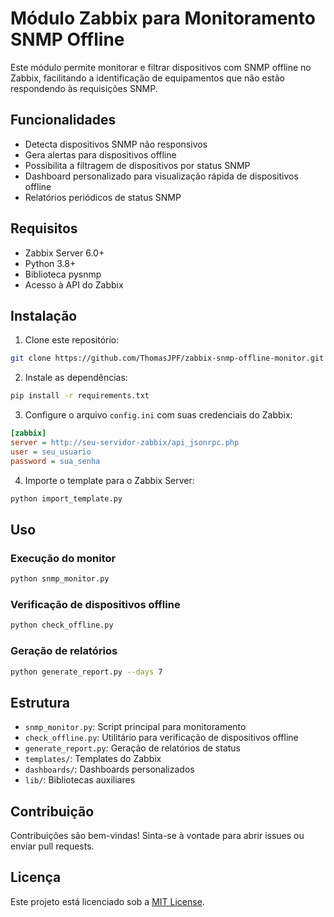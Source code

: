 # Módulo Zabbix para Monitoramento SNMP Offline

Este módulo permite monitorar e filtrar dispositivos com SNMP offline no Zabbix, facilitando a identificação de equipamentos que não estão respondendo às requisições SNMP.

## Funcionalidades

- Detecta dispositivos SNMP não responsivos
- Gera alertas para dispositivos offline
- Possibilita a filtragem de dispositivos por status SNMP
- Dashboard personalizado para visualização rápida de dispositivos offline
- Relatórios periódicos de status SNMP

## Requisitos

- Zabbix Server 6.0+
- Python 3.8+
- Biblioteca pysnmp
- Acesso à API do Zabbix

## Instalação

1. Clone este repositório:
```bash
git clone https://github.com/ThomasJPF/zabbix-snmp-offline-monitor.git
```

2. Instale as dependências:
```bash
pip install -r requirements.txt
```

3. Configure o arquivo `config.ini` com suas credenciais do Zabbix:
```ini
[zabbix]
server = http://seu-servidor-zabbix/api_jsonrpc.php
user = seu_usuario
password = sua_senha
```

4. Importe o template para o Zabbix Server:
```bash
python import_template.py
```

## Uso

### Execução do monitor

```bash
python snmp_monitor.py
```

### Verificação de dispositivos offline

```bash
python check_offline.py
```

### Geração de relatórios

```bash
python generate_report.py --days 7
```

## Estrutura

- `snmp_monitor.py`: Script principal para monitoramento
- `check_offline.py`: Utilitário para verificação de dispositivos offline
- `generate_report.py`: Geração de relatórios de status
- `templates/`: Templates do Zabbix
- `dashboards/`: Dashboards personalizados
- `lib/`: Bibliotecas auxiliares

## Contribuição

Contribuições são bem-vindas! Sinta-se à vontade para abrir issues ou enviar pull requests.

## Licença

Este projeto está licenciado sob a [MIT License](LICENSE).
